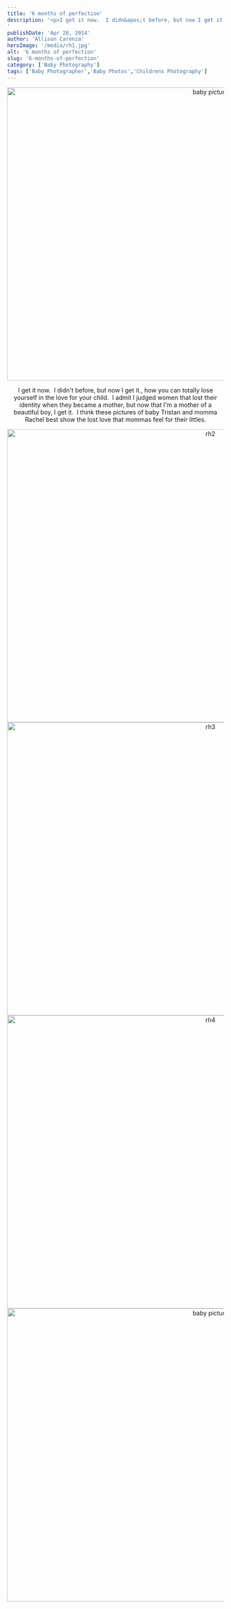 ```yaml
---
title: '6 months of perfection'
description: '<p>I get it now.  I didn&apos;t before, but now I get it., how you can totally lose yourself in the [&hellip;]</p>
'
publishDate: 'Apr 28, 2014'
author: 'Allison Carenza'
heroImage: '/media/rh1.jpg'
alt: '6 months of perfection'
slug: '6-months-of-perfection'
category: ['Baby Photography']
tags: ['Baby Photographer','Baby Photos','Childrens Photography']
---
```


<p style="text-align: center;"><img class="aligncenter size-full wp-image-5047" alt="baby picture" src="/media/rh1.jpg" width="930" height="680" srcset="/media/rh1.jpg 930w, /media/rh1-300x219.jpg 300w, /media/rh1-768x562.jpg 768w" sizes="(max-width: 930px) 100vw, 930px" /></p>
<p style="text-align: center;">I get it now.  I didn&apos;t before, but now I get it., how you can totally lose yourself in the love for your child.  I admit I judged women that lost their identity when they became a mother, but now that I&apos;m a mother of a beautiful boy, I get it.  I think these pictures of baby Tristan and momma Rachel best show the lost love that mommas feel for their littles.</p>
<p style="text-align: center;"><img class="aligncenter size-full wp-image-5048" alt="rh2" src="/media/rh2.jpg" width="930" height="680" srcset="/media/rh2.jpg 930w, /media/rh2-300x219.jpg 300w, /media/rh2-768x562.jpg 768w" sizes="(max-width: 930px) 100vw, 930px" /> <img class="aligncenter size-full wp-image-5049" alt="rh3" src="/media/rh3.jpg" width="930" height="680" srcset="/media/rh3.jpg 930w, /media/rh3-300x219.jpg 300w, /media/rh3-768x562.jpg 768w" sizes="(max-width: 930px) 100vw, 930px" /> <img class="aligncenter size-full wp-image-5050" alt="rh4" src="/media/rh4.jpg" width="930" height="680" srcset="/media/rh4.jpg 930w, /media/rh4-300x219.jpg 300w, /media/rh4-768x562.jpg 768w" sizes="(max-width: 930px) 100vw, 930px" /> <img class="aligncenter size-full wp-image-5051" alt="baby picture" src="/media/rh5.jpg" width="930" height="680" srcset="/media/rh5.jpg 930w, /media/rh5-300x219.jpg 300w, /media/rh5-768x562.jpg 768w" sizes="(max-width: 930px) 100vw, 930px" /></p>
